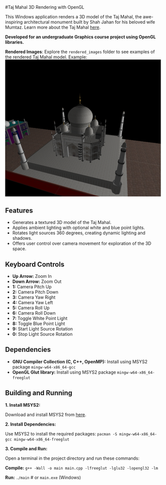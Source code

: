 #Taj Mahal 3D Rendering with OpenGL

This Windows application renders a 3D model of the Taj Mahal, the awe-inspiring architectural monument built by Shah Jahan for his beloved wife Mumtaz. Learn more about the Taj Mahal [here](https://en.wikipedia.org/wiki/Taj_Mahal).

**Developed for an undergraduate Graphics course project using OpenGL libraries.**

**Rendered Images**: Explore the `rendered_images` folder to see examples of the rendered Taj Mahal model. Example:
![Rendered image of the model from the app](https://github.com/ehsan-ashik/Tajmahal-3D-renderer/blob/main/rendered%20images/white-light-1.PNG)

## Features

* Generates a textured 3D model of the Taj Mahal.
* Applies ambient lighting with optional white and blue point lights.
* Rotates light sources 360 degrees, creating dynamic lighting and shadows.
* Offers user control over camera movement for exploration of the 3D space.

## Keyboard Controls

* **Up Arrow:** Zoom In
* **Down Arrow:** Zoom Out
* **1:** Camera Pitch Up
* **2:** Camera Pitch Down
* **3:** Camera Yaw Right
* **4:** Camera Yaw Left
* **5:** Camera Roll Up
* **6:** Camera Roll Down
* **7:** Toggle White Point Light
* **8:** Toggle Blue Point Light
* **9:** Start Light Source Rotation
* **0:** Stop Light Source Rotation

## Dependencies

* **GNU Compiler Collection (C, C++, OpenMP):** Install using MSYS2 package `mingw-w64-x86_64-gcc`
* **OpenGL Glut library:** Install using MSYS2 package `mingw-w64-x86_64-freeglut`

## Building and Running

**1. Install MSYS2:**

Download and install MSYS2 from [here](https://www.msys2.org/).

**2. Install Dependencies:**

Use MSYS2 to install the required packages: `pacman -S mingw-w64-x86_64-gcc mingw-w64-x86_64-freeglut`

**3. Compile and Run:**

Open a terminal in the project directory and run these commands:

**Compile:**
`g++ -Wall -o main main.cpp -lfreeglut -lglu32 -lopengl32 -lm`

**Run:**
`./main`  # or  `main.exe` (Windows)
